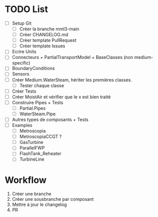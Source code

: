 # TODO List

- [ ] Setup Git
    - [ ] Créer la branche mml3-main
    - [ ] Créer CHANGELOG.md
    - [ ] Créer template PullRequest
    - [ ] Créer template Issues
- [ ] Ecrire Units
- [ ] Connecteurs + PartialTransportModel + BaseClasses (non medium-specific)
- [ ] BoundaryConditions
- [ ] Sensors
- [ ] Créer Medium.WaterSteam, hériter les premières classes.
    - [ ] Tester chaque classe
- [ ] Créer Tests
- [ ] Créer MoistAir et vérifier que le x est bien traité
- [ ] Construire Pipes + Tests
    - [ ] Partial.Pipes
    - [ ] WaterSteam.Pipe
- [ ] Autres types de composants + Tests
- [ ] Examples
    - [ ] Metroscopia
    - [ ] MetroscopiaCCGT ?
    - [ ] GasTurbine
    - [ ] ParallelFWP
    - [ ] FlashTank_Reheater
    - [ ] TurbineLine

# Workflow

1. Créer une branche
2. Créer une sousbranche par composant
3. Mettre à jour le changelog
4. PR